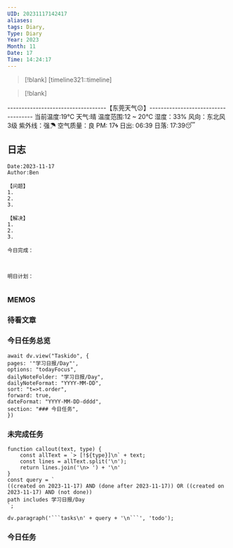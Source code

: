 ```yaml
---
UID: 20231117142417
aliases: 
tags: Diary,
Type: Diary
Year: 2023
Month: 11
Date: 17
Time: 14:24:17
---
```

> [!blank] 
> [timeline321::timeline]

>[!blank]
> 
-----------------------------------【东莞天气😕】------------------------------------
当前温度:19℃
天气:晴
温度范围:12 ~ 20℃
湿度：33%
风向：东北风 3级
紫外线：强☂
空气质量：良 PM: 17🌀
日出: 06:39 日落: 17:39😴

## 日志

```
Date:2023-11-17
Author:Ben

【问题】
1.
2.
3.

【解决】
1.
2.
3.

今日完成：



明日计划：


```

### MEMOS



### 待看文章



### 今日任务总览

```dataviewjs
await dv.view("Taskido", {
pages: '"学习日报/Day"',
options: "todayFocus",
dailyNoteFolder: "学习日报/Day",
dailyNoteFormat: "YYYY-MM-DD",
sort: "t=>t.order",
forward: true,
dateFormat: "YYYY-MM-DD-dddd",
section: "### 今日任务",
})
```

### 未完成任务

```dataviewjs
function callout(text, type) {
    const allText = `> [!${type}]\n` + text;
    const lines = allText.split('\n');
    return lines.join('\n> ') + '\n'
}
const query = `
((created on 2023-11-17) AND (done after 2023-11-17)) OR ((created on 2023-11-17) AND (not done))
path includes 学习日报/Day
`;

dv.paragraph('```tasks\n' + query + '\n```', 'todo');
```


### 今日任务
